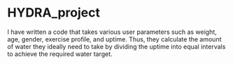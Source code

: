 # HYDRA_project
 I have written a code that takes various user parameters such as weight, age, gender, exercise profile, and uptime. Thus, they calculate the amount of water they ideally need to take by dividing the uptime into equal intervals to achieve the required water target.
